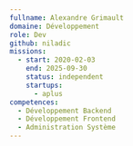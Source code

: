 ```yaml
---
fullname: Alexandre Grimault
domaine: Développement
role: Dev
github: niladic
missions:
  - start: 2020-02-03
    end: 2025-09-30
    status: independent
    startups:
      - aplus
competences:
  - Développement Backend
  - Développement Frontend
  - Administration Système
---
```

